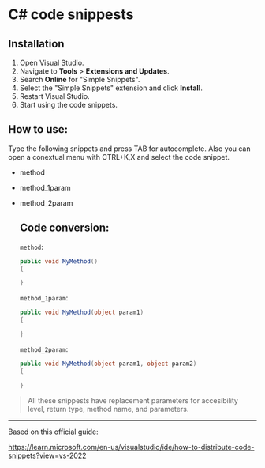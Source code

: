 # C# code snippests

## Installation

1. Open Visual Studio.
2. Navigate to **Tools** > **Extensions and Updates**.
3. Search **Online** for "Simple Snippets".
4. Select the "Simple Snippets" extension and click **Install**.
5. Restart Visual Studio.
6. Start using the code snippets.

## How to use:
Type the following snippets and press TAB for autocomplete. Also you can open a conextual menu with CTRL+K,X and select the code snippet.
+ method
+ method_1param
+ method_2param

    ## Code conversion: 

    `method`:
    ```c#
    public void MyMethod()
    {

    }
    ```

    `method_1param`:
    ```c#
    public void MyMethod(object param1)
    {

    }
    ```

    `method_2param`:
    ```c#
    public void MyMethod(object param1, object param2)
    {

    }
    ```


> All these snippests have replacement parameters for accesibility level, return type, method name, and parameters.

___
Based on this official guide:

https://learn.microsoft.com/en-us/visualstudio/ide/how-to-distribute-code-snippets?view=vs-2022
